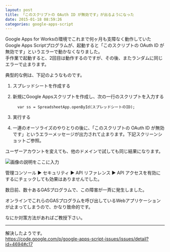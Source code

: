 ```yaml
---
layout: post
title: 「このスクリプトの OAuth ID が無効です」が出るようになった
date: 2015-01-18 08:59:26
categories: google-apps-script
---
```

<!-- {% raw %} -->
<p>Google Apps for Worksの環境でこれまで何ヶ月も支障なく動作していたGoogle Apps Scriptプログラムが、起動すると「このスクリプトの OAuth ID が無効です」というエラーで動かなくなりました。<br>
手作業で起動すると、2回目は動作するのですが、その後、またランダムに同じエラーで止まります。</p>

<p>典型的な例は、下記のようなものです。</p>

<ol>
<li>スプレッドシートを作成する</li>
<li><p>新規にGoogle Appsスクリプトを作成し、次の一行のスクリプトを入力する</p>

<pre><code>  var ss = SpreadsheetApp.openById(スプレッドシートのID);
</code></pre></li>
<li><p>実行する</p></li>
<li>一連のオーソライズのやりとりの後に、「このスクリプトの OAuth ID が無効です」というエラーメッセージが出力されて止まります。下記スクリーンショットご参照。</li>
</ol>

<p>ユーザーアカウントを変えても、他のドメインで試しても同じ結果になります。</p>

<p><img src="https://i.stack.imgur.com/NFOR8.jpg" alt="画像の説明をここに入力"></p>

<p>管理コンソール ▶ セキュリティ ▶ API リファレンス ▶ API アクセスを有効にするにチェックしても効果はありませんでした。</p>

<p>数日前、数十あるGASプログラムで、この障害が一斉に発生しました。</p>

<p>オンラインでこれらのGASプログラムを呼び出しているWebアプリケーションが止まってしまうので、かなり致命的です。</p>

<p>なにか対策方法があればご教授下さい。</p>

<hr>

<p>解決したようです。<br>
<a href="https://code.google.com/p/google-apps-script-issues/issues/detail?id=4694#c17" rel="nofollow noreferrer">https://code.google.com/p/google-apps-script-issues/issues/detail?id=4694#c17</a></p>
<!-- {% endraw %} -->
